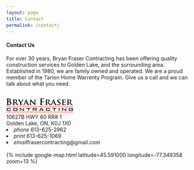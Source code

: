 ```yaml
---
layout: page
title: Contact
permalink: /contact/
---
```

<div class="container">
<h4>Contact Us</h4>
<div class="row">
  <div class="col s12 m6 l5">
  <p>For over 30 years, Bryan Fraser Contracting has been offering quality construction services to Golden Lake, and the surrounding area. Established in 1980, we are family owned and operated. We are a proud member of the Tarion Home Warrenty Program. Give us a call and we can talk about what you need.</p><BR>
  <img src="/assets/BFC_contact.svg" style="width:180px"><br>
  10627B HWY 60 RR# 1 <BR>Golden Lake, ON, K0J 1X0 <BR>
  <li class="collection-item valign-wrapper">
  <i class="material-icons">phone</i> 613-625-2962 <BR> </li>
  <li class="collection-item valign-wrapper">
  <i class="material-icons">print</i> 613-625-1069 <BR></li>
  <li class="collection-item valign-wrapper">
  <i class="material-icons">email</i>frasercontracting@gmail.com</li>
  </div>
  <div class="col s12 m6 l7">
  <BR>
  {% include google-map.html latitude=45.591000 longitude=-77.349358 zoom=13 %}
  </div>
</div>
</div>
